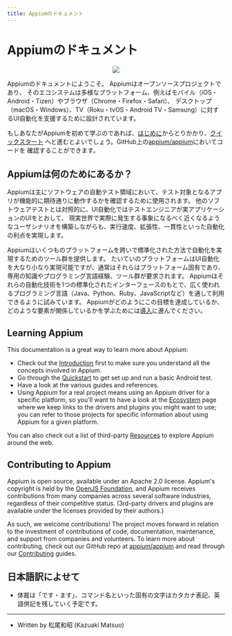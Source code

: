 ```yaml
---
title: Appiumのドキュメント
---
```


<!---# Appium Documentation--->
# Appiumのドキュメント

<div style="text-align: center">
  <img src="assets/images/appium-logo-horiz.png" style="max-width: 400px;" />
</div>

<!---
Welcome to the Appium documentation! Appium is an open-source project and ecosystem of related
software, designed to facilitate UI automation of many app platforms, including mobile (iOS,
Android, Tizen), browser (Chrome, Firefox, Safari), desktop (macOS, Windows), TV (Roku, tvOS,
Android TV, Samsung), and more.
--->
Appiumのドキュメントにようこそ。
Appiumはオープンソースプロジェクトであり、
そのエコシステムは多様なプラットフォーム、例えばモバイル（iOS・Android・Tizen）やブラウザ（Chrome・Firefox・Safari）、
デスクトップ（macOS・Windows）、TV（Roku・tvOS・Android TV・Samsung）に対するUI自動化を支援するために設計されています。

<!---
If you're new to Appium, it's recommended that you start off with the [Introduction](intro/), then
move on to the [Quickstart](quickstart/). And you can always find Appium's code on GitHub at
[appium/appium](https://github.com/appium/appium).
--->
もしあなたがAppiumを初めて学ぶのであれば、[はじめに](intro/)からとりかかり、[クイックスタート](quickstart/)
へと進むとよいでしょう。GitHub上の[appium/appium](https://github.com/appium/appium)においてコードを
確認することができます。

<!---## What is Appium for?--->
## Appiumは何のためにあるか？


<!---
Appium is used mostly in the field of software test automation, to help determine whether the
functionality of a given app is working as expected. In contrast to other types of software
testing, UI automation allows testers to write code that walks through user scenarios in the actual
UI of an application, mimicking as closely as possible what happens in the real world while
enabling the various benefits of automation, including speed, scale, and consistency.
--->

Appiumは主にソフトウェアの自動テスト領域において、テスト対象となるアプリが機能的に期待通りに動作するかを確認するために使用されます。
他のソフトウェアテストとは対照的に、UI自動化ではテストエンジニアが実アプリケーションのUIをとおして、
現実世界で実際に発生する事象になるべく近くなるようなユーザシナリオを構築しながらも、実行速度、拡張性、一貫性といった自動化の利点を実現します。


<!---
Appium aims to provide a set of tools that support this kind of automation in a standard way across
any number of platforms. Most platforms come with tools that allow UI automation at some level, but
these are usually platform-specific and require specialized knowledge and specific programming
language experience and toolchains. Appium tries to unify all these automation technology under
a single stable interface, accessible via most popular programming languages (you can write Appium
scripts in Java, Python, Ruby, JS, and more).
--->

Appiumはいくつものプラットフォームを跨いで標準化された方法で自動化を実現するためのツール群を提供します。
たいていのプラットフォームはUI自動化を大なり小なり実現可能ですが、通常はそれらはプラットフォーム固有であり、専用の知識やプログラミング言語経験、ツール群が要求されます。
Appiumはそれらの自動化技術を1つの標準化されたインターフェースのもとで、広く使われるプログラミング言語（Java、Python、Ruby、JavaScriptなど）を通して利用できるように試みています。
Appiumがどのようにこの目標を達成しているか、どのような要素が関係しているかを学ぶためには[導入](intro/)に進んでください。

## Learning Appium

This documentation is a great way to learn more about Appium:

- Check out the [Introduction](intro/) first to make sure you understand all the concepts involved in Appium.
- Go through the [Quickstart](quickstart/) to get set up and run a basic Android test.
- Have a look at the various guides and references.
- Using Appium for a real project means using an Appium driver for a specific platform, so you'll want to have a look at the [Ecosystem](ecosystem/) page where we keep links to the drivers and plugins you might want to use; you can refer to those projects for specific information about using Appium for a given platform.

You can also check out a list of third-party [Resources](resources.md) to explore Appium around the
web.

## Contributing to Appium

Appium is open source, available under an Apache 2.0 license. Appium's copyright is held by the
[OpenJS Foundation](https://openjsf.org), and Appium receives contributions from many companies
across several software industries, regardless of their competitive status. (3rd-party drivers and
plugins are available under the licenses provided by their authors.)

As such, we welcome contributions! The project moves forward in relation to the investment of
contributions of code, documentation, maintenance, and support from companies and volunteers. To
learn more about contributing, check out our GitHub repo at
[appium/appium](https://github.com/appium/appium) and read through our
[Contributing](contributing/) guides.

## 日本語訳によせて

- 体裁は「です・ます」、コマンド名といった固有の文字はカタカナ表記、英語併記を残していく予定です。

---

- Written by 松尾和昭 (Kazuaki Matsuo)

